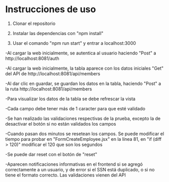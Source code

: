# Instrucciones de uso

1. Clonar el repositorio

2. Instalar las dependencias con "npm install"

3. Usar el comando "npm run start" y entrar a localhost:3000

-Al cargar la web inicialmente, se autentica al usuario haciendo "Post" a http://localhost:8081/auth

-Al cargar la web inicialmente, la tabla aparece con los datos iniciales "Get" del API de http://localhost:8081/api/members

-Al dar clic en guardar, se guardan los datos en la tabla, haciendo "Post" a la ruta http://localhost:8081/api/members

-Para visualizar los datos de la tabla se debe refrescar la vista

-Cada campo debe tener más de 1 caracter para que esté validado

-Se han realizado las validaciones respectivas de la prueba, excepto la de desactivar el botón si no están validados los campos

-Cuando pasan dos minutos se resetean los campos. Se puede modificar el tiempo para probar en "FormCreateEmployee.jsx" en la línea 81, en "if (diff > 120)" modificar el 120 que son los segundos

-Se puede dar reset con el botón de "reset"

-Aparecen notificaciones informativas en el frontend si se agregó correctamente a un usuario, y de error si el SSN está duplicado, o si no tiene el formato correcto. Las validaciones vienen del API
